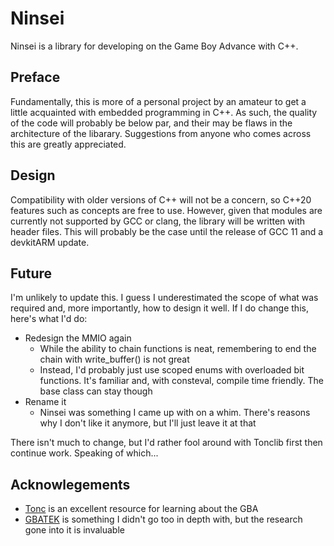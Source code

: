 # Ninsei
Ninsei is a library for developing on the Game Boy Advance with C++.
## Preface
Fundamentally, this is more of a personal project by an amateur to get a little acquainted with embedded programming in C++.
As such, the quality of the code will probably be below par, and their may be flaws in the architecture of the libarary.
Suggestions from anyone who comes across this are greatly appreciated.
## Design
Compatibility with older versions of C++ will not be a concern, so C++20 features such as concepts are free to use.
However, given that modules are currently not supported by GCC or clang, the library will be written with header files.
This will probably be the case until the release of GCC 11 and a devkitARM update.
## Future
I'm unlikely to update this.
I guess I underestimated the scope of what was required and, more importantly, how to design it well.
If I do change this, here's what I'd do:
* Redesign the MMIO again
  * While the ability to chain functions is neat, remembering to end the chain with write_buffer() is not great
  * Instead, I'd probably just use scoped enums with overloaded bit functions.
It's familiar and, with consteval, compile time friendly.
The base class can stay though
* Rename it
  * Ninsei was something I came up with on a whim.
There's reasons why I don't like it anymore, but I'll just leave it at that

There isn't much to change, but I'd rather fool around with Tonclib first then continue work.
Speaking of which...
## Acknowlegements
* [Tonc](http://coranac.com/tonc/text/) is an excellent resource for learning about the GBA
* [GBATEK](http://problemkaputt.de/gbatek.htm) is something I didn't go too in depth with,
but the research gone into it is invaluable
